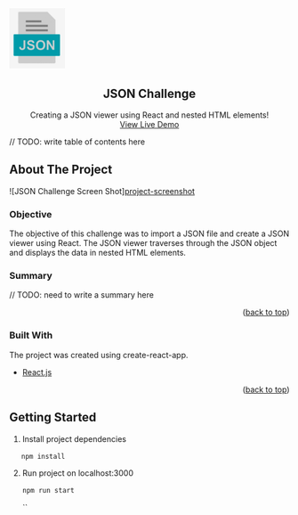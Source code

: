 <div id="top"></div>
    <img src="src/img/json.png" width="100px"/>
  <h2 align="center">JSON Challenge</h2>

  <p align="center">
    Creating a JSON viewer using React and nested HTML elements!
    <br />
    <a href="https://gt1990.github.io/json_challenge/">View Live Demo</a>
  </p>
</div>

<!-- TABLE OF CONTENTS -->

// TODO: write table of contents here

<!-- ABOUT THE PROJECT -->

## About The Project

![JSON Challenge Screen Shot][project-screenshot](src/img/screenShot.png)

### Objective

The objective of this challenge was to import a JSON file and create a JSON viewer using React. The JSON viewer traverses through the JSON object and displays the data in nested HTML elements.

### Summary

// TODO: need to write a summary here

<p align="right">(<a href="#top">back to top</a>)</p>

### Built With

The project was created using create-react-app.

- [React.js](https://reactjs.org/)

<p align="right">(<a href="#top">back to top</a>)</p>

<!-- GETTING STARTED -->

## Getting Started

1. Install project dependencies

```sh
   npm install
```

2. Run project on localhost:3000
   ```sh
   npm run start
   ```
   ``
